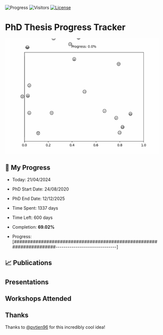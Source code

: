 ![Progress](https://img.shields.io/badge/Progress-69.02%25-abdb6d?style=flat-square)
![Visitors](https://api.visitorbadge.io/api/combined?path=https%3A%2F%2Fgithub.com%2Fpvtien96%2FPhD_Thesis_Tracker&label=Views&labelColor=%2337d67a&countColor=%23ff8a65&style=flat-square)
[![License](https://img.shields.io/badge/License-Apache_2.0-blue.svg)](https://opensource.org/licenses/Apache-2.0)

# PhD Thesis Progress Tracker

<td style="width: 10%; padding: 10px; border: none;">
      <img src="progress.gif" alt="Progress" style="height: 10%">
</td>

## :calendar: My Progress

- Today: 21/04/2024
- PhD Start Date: 24/08/2020
- PhD End Date: 12/12/2025

- Time Spent: 1337 days
- Time Left: 600 days
- Completion: <b>69.02%</b>
- Progress: [#####################################################################-------------------------------]

## 📈 Publications

## Presentations

## Workshops Attended

## Thanks

Thanks to [@pvtien96](https://github.com/pvtien96) for this incredibly cool idea!
